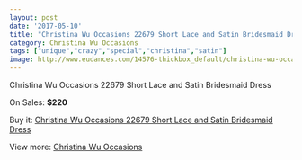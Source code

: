 ```yaml
---
layout: post
date: '2017-05-10'
title: "Christina Wu Occasions 22679 Short Lace and Satin Bridesmaid Dress"
category: Christina Wu Occasions
tags: ["unique","crazy","special","christina","satin"]
image: http://www.eudances.com/14576-thickbox_default/christina-wu-occasions-22679-short-lace-and-satin-bridesmaid-dress.jpg
---
```

Christina Wu Occasions 22679 Short Lace and Satin Bridesmaid Dress

On Sales: **$220**
<a href="https://www.eudances.com/en/christina-wu-occasions/4362-christina-wu-occasions-22679-short-lace-and-satin-bridesmaid-dress.html"><amp-img layout="responsive" width="600" height="600" src="//www.eudances.com/14576-thickbox_default/christina-wu-occasions-22679-short-lace-and-satin-bridesmaid-dress.jpg" alt="Christina Wu Occasions 22679 Short Lace and Satin Bridesmaid Dress 0" /></a>
<a href="https://www.eudances.com/en/christina-wu-occasions/4362-christina-wu-occasions-22679-short-lace-and-satin-bridesmaid-dress.html"><amp-img layout="responsive" width="600" height="600" src="//www.eudances.com/14579-thickbox_default/christina-wu-occasions-22679-short-lace-and-satin-bridesmaid-dress.jpg" alt="Christina Wu Occasions 22679 Short Lace and Satin Bridesmaid Dress 1" /></a>
<a href="https://www.eudances.com/en/christina-wu-occasions/4362-christina-wu-occasions-22679-short-lace-and-satin-bridesmaid-dress.html"><amp-img layout="responsive" width="600" height="600" src="//www.eudances.com/14578-thickbox_default/christina-wu-occasions-22679-short-lace-and-satin-bridesmaid-dress.jpg" alt="Christina Wu Occasions 22679 Short Lace and Satin Bridesmaid Dress 2" /></a>
<a href="https://www.eudances.com/en/christina-wu-occasions/4362-christina-wu-occasions-22679-short-lace-and-satin-bridesmaid-dress.html"><amp-img layout="responsive" width="600" height="600" src="//www.eudances.com/14577-thickbox_default/christina-wu-occasions-22679-short-lace-and-satin-bridesmaid-dress.jpg" alt="Christina Wu Occasions 22679 Short Lace and Satin Bridesmaid Dress 3" /></a>

Buy it: [Christina Wu Occasions 22679 Short Lace and Satin Bridesmaid Dress](https://www.eudances.com/en/christina-wu-occasions/4362-christina-wu-occasions-22679-short-lace-and-satin-bridesmaid-dress.html "Christina Wu Occasions 22679 Short Lace and Satin Bridesmaid Dress")

View more: [Christina Wu Occasions](https://www.eudances.com/en/59-christina-wu-occasions "Christina Wu Occasions")
